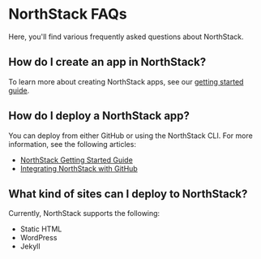 # NorthStack FAQs

Here, you'll find various frequently asked questions about NorthStack.

## How do I create an app in NorthStack?

To learn more about creating NorthStack apps, see our [getting started guide](/getting-started.md).

## How do I deploy a NorthStack app?

You can deploy from either GitHub or using the NorthStack CLI. For more information, see the following articles:

* [NorthStack Getting Started Guide](/getting-started.md)
* [Integrating NorthStack with GitHub](/integrations/github.md)

## What kind of sites can I deploy to NorthStack?

Currently, NorthStack supports the following:

* Static HTML
* WordPress
* Jekyll